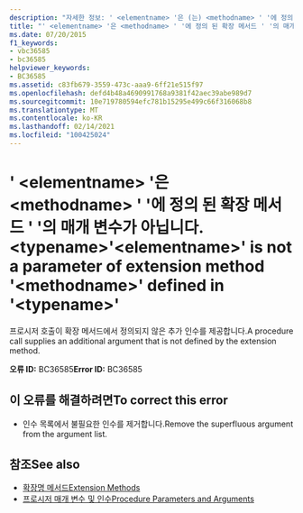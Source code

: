 ```yaml
---
description: "자세한 정보: ' <elementname> '은 (는) <methodname> ' '에 정의 된 확장 메서드 ' '의 매개 변수가 아닙니다. <typename>"
title: "' <elementname> '은 <methodname> ' '에 정의 된 확장 메서드 ' '의 매개 변수가 아닙니다. <typename>"
ms.date: 07/20/2015
f1_keywords:
- vbc36585
- bc36585
helpviewer_keywords:
- BC36585
ms.assetid: c83fb679-3559-473c-aaa9-6ff21e515f97
ms.openlocfilehash: defd4b48a4690991768a9381f42aec39abe989d7
ms.sourcegitcommit: 10e719780594efc781b15295e499c66f316068b8
ms.translationtype: MT
ms.contentlocale: ko-KR
ms.lasthandoff: 02/14/2021
ms.locfileid: "100425024"
---
```

# <a name="elementname-is-not-a-parameter-of-extension-method-methodname-defined-in-typename"></a><span data-ttu-id="c1b73-103">' \<elementname> '은 \<methodname> ' '에 정의 된 확장 메서드 ' '의 매개 변수가 아닙니다. \<typename></span><span class="sxs-lookup"><span data-stu-id="c1b73-103">'\<elementname>' is not a parameter of extension method '\<methodname>' defined in '\<typename>'</span></span>

<span data-ttu-id="c1b73-104">프로시저 호출이 확장 메서드에서 정의되지 않은 추가 인수를 제공합니다.</span><span class="sxs-lookup"><span data-stu-id="c1b73-104">A procedure call supplies an additional argument that is not defined by the extension method.</span></span>  
  
 <span data-ttu-id="c1b73-105">**오류 ID:** BC36585</span><span class="sxs-lookup"><span data-stu-id="c1b73-105">**Error ID:** BC36585</span></span>  
  
## <a name="to-correct-this-error"></a><span data-ttu-id="c1b73-106">이 오류를 해결하려면</span><span class="sxs-lookup"><span data-stu-id="c1b73-106">To correct this error</span></span>  
  
- <span data-ttu-id="c1b73-107">인수 목록에서 불필요한 인수를 제거합니다.</span><span class="sxs-lookup"><span data-stu-id="c1b73-107">Remove the superfluous argument from the argument list.</span></span>  
  
## <a name="see-also"></a><span data-ttu-id="c1b73-108">참조</span><span class="sxs-lookup"><span data-stu-id="c1b73-108">See also</span></span>

- [<span data-ttu-id="c1b73-109">확장명 메서드</span><span class="sxs-lookup"><span data-stu-id="c1b73-109">Extension Methods</span></span>](../programming-guide/language-features/procedures/extension-methods.md)
- [<span data-ttu-id="c1b73-110">프로시저 매개 변수 및 인수</span><span class="sxs-lookup"><span data-stu-id="c1b73-110">Procedure Parameters and Arguments</span></span>](../programming-guide/language-features/procedures/procedure-parameters-and-arguments.md)
